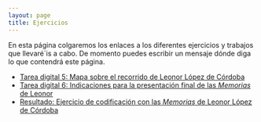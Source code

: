 ```yaml
---
layout: page
title: Ejercicios
---
```


En esta página colgaremos los enlaces a los diferentes ejercicios y trabajos que llevaré´is a cabo. De momento puedes escribir un mensaje dónde diga lo que contendrá este página. 

- [Tarea digital 5: Mapa sobre el recorrido de Leonor López de Córdoba](https://dh-miami.github.io/ejercicios/mapa.html) 
- [Tarea digital 6: Indicaciones para la presentación final de las *Memorias* de Leonor](https://dh-miami.github.io/ejercicios/memorias_Leonor.html)
- [Resultado: Ejercicio de codificación con las *Memorias* de Leonor López de Córdoba](https://dh-miami.github.io/ejercicios/LLC_memorias.html) 

